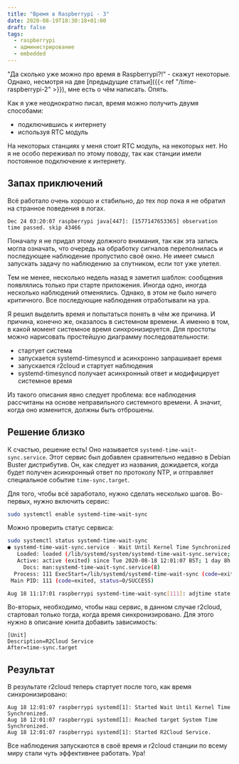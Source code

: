 ```yaml
---
title: "Время в Raspberrypi - 3"
date: 2020-08-19T18:30:18+01:00
draft: false
tags:
  - raspberrypi
  - администрирование
  - embedded
---
```


"Да сколько уже можно про время в Raspberrypi?!" - скажут некоторые. Однако, несмотря на две [предыдущие статьи]({{< ref "/time-raspberrypi-2" >}}), мне есть о чём написать. Опять.

Как я уже неоднократно писал, время можно получить двумя способами:

 * подключившись к интернету
 * используя RTC модуль
 
На некоторых станциях у меня стоит RTC модуль, на некоторых нет. Но я не особо переживал по этому поводу, так как станции имели постоянное подключение к интернету.

## Запах приключений

Всё работало очень хорошо и стабильно, до тех пор пока я не обратил на странное поведения в логах.

```
Dec 24 03:20:07 raspberrypi java[447]: [1577147653365] observation time passed. skip 43466
```

Поначалу я не придал этому должного внимания, так как эта запись могла означать, что очередь на обработку сигналов переполнилась и последующее наблюдение пропустило своё окно. Не имеет смысл запускать задачу по наблюдению за спутником, если тот уже улетел.

Тем не менее, несколько недель назад я заметил шаблон: сообщения появлялись только при старте приложения. Иногда одно, иногда несколько наблюдений отменялись. Однако, в этом не было ничего критичного. Все последующие наблюдения отработывали на ура.

Я решил выделить время и попытаться понять в чём же причина. И причина, конечно же, оказалось в системном времени. А именно в том, в какой момент системное время синхронизируется. Для простоты можно нарисовать простейшую диаграмму последовательности:

 * стартует система
 * запускается systemd-timesyncd и асинхронно запрашивает время
 * запускается r2cloud и стартует наблюдения
 * systemd-timesyncd получает асинхронный ответ и модифицирует системное время

Из такого описания явно следует проблема: все наблюдения рассчитаны на основе неправильного системного времени. А значит, когда оно изменится, должны быть отброшены.

## Решение близко

К счастью, решение есть! Оно называется ```systemd-time-wait-sync.service```. Этот сервис был добавлен сравнительно недавно в Debian Buster дистрибутив. Он, как следует из названия, дожидается, когда будет получен асинхронный ответ по протоколу NTP, и отправляет специальное событие ```time-sync.target```.

Для того, чтобы всё заработало, нужно сделать несколько шагов. Во-первых, нужно включить сервис:

```bash
sudo systemctl enable systemd-time-wait-sync
```

Можно проверить статус сервиса:

```bash
sudo systemctl status systemd-time-wait-sync
● systemd-time-wait-sync.service - Wait Until Kernel Time Synchronized
   Loaded: loaded (/lib/systemd/system/systemd-time-wait-sync.service; enabled; vendor preset: enabled)
   Active: active (exited) since Tue 2020-08-18 12:01:07 BST; 1 day 8h ago
     Docs: man:systemd-time-wait-sync.service(8)
  Process: 111 ExecStart=/lib/systemd/systemd-time-wait-sync (code=exited, status=0/SUCCESS)
 Main PID: 111 (code=exited, status=0/SUCCESS)

Aug 18 11:17:01 raspberrypi systemd-time-wait-sync[111]: adjtime state 5 status 40 time Tue 2020-08-18 10:17:01.037765 UTC
```

Во-вторых, необходимо, чтобы наш сервис, в данном случае r2cloud, стартовал только тогда, когда время синхронизировано. Для этого нужно в описание юнита добавить зависимость:

```
[Unit]
Description=R2Cloud Service
After=time-sync.target
```

## Результат

В результате r2cloud теперь стартует после того, как время синхронизировано:

```
Aug 18 12:01:07 raspberrypi systemd[1]: Started Wait Until Kernel Time Synchronized.
Aug 18 12:01:07 raspberrypi systemd[1]: Reached target System Time Synchronized.
Aug 18 12:01:07 raspberrypi systemd[1]: Started R2Cloud Service.
```

Все наблюдения запускаются в своё время и r2cloud станции по всему миру стали чуть эффективнее работать. Ура!